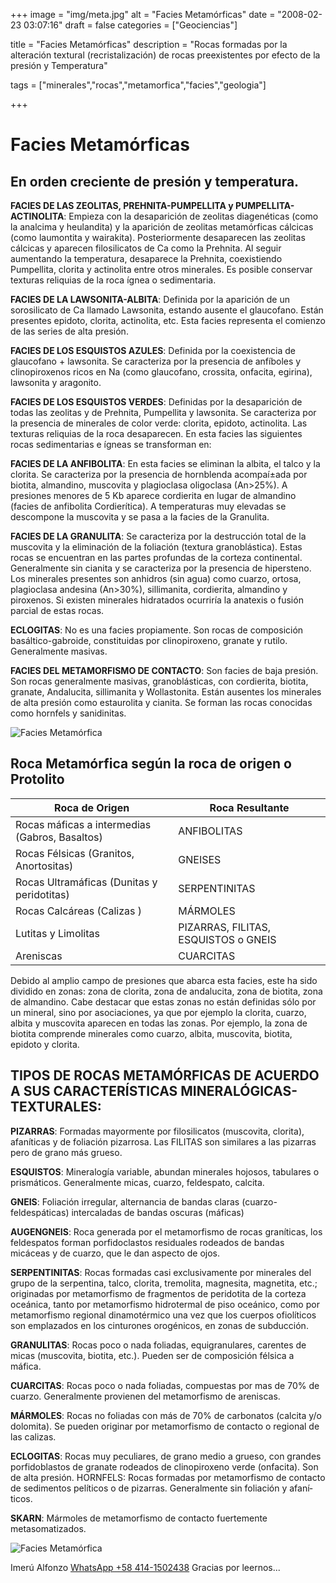 +++
image = "img/meta.jpg" 
alt = "Facies Metamórficas" 
date = "2008-02-23 03:07:16"
draft = false 
categories = ["Geociencias"]

title = "Facies Metamórficas" 
description = "Rocas formadas por la alteración textural (recristalización) de rocas preexistentes por efecto de la presión y Temperatura" 

tags = ["minerales","rocas","metamorfica","facies","geologia"]

+++
# Facies Metamórficas
## En orden creciente de presión y temperatura.

**FACIES DE LAS ZEOLITAS, PREHNITA-PUMPELLITA y PUMPELLITA-ACTINOLITA**: Empieza con la desaparición de zeolitas diagenéticas (como la analcima y heulandita) y la aparición de zeolitas metamórficas cálcicas (como laumontita y wairakita). Posteriormente desaparecen las zeolitas cálcicas y aparecen filosilicatos de Ca como la Prehnita. Al seguir aumentando la temperatura, desaparece la Prehnita, coexistiendo Pumpellita, clorita y actinolita entre otros minerales. Es posible conservar texturas reliquias de la roca í­gnea o sedimentaria.

**FACIES DE LA LAWSONITA-ALBITA**: Definida por la aparición de un sorosilicato de Ca llamado Lawsonita, estando ausente el glaucofano. Están presentes epidoto, clorita, actinolita, etc. Esta facies representa el comienzo de las series de alta presión.

**FACIES DE LOS ESQUISTOS AZULES**: Definida por la coexistencia de glaucofano + lawsonita. Se caracteriza por la presencia de anfí­boles y clinopiroxenos ricos en Na (como glaucofano, crossita, onfacita, egirina), lawsonita y aragonito.

**FACIES DE LOS ESQUISTOS VERDES**: Definidas por la desaparición de todas las zeolitas y de Prehnita, Pumpellita y lawsonita. Se caracteriza por la presencia de minerales de color verde: clorita, epidoto, actinolita. Las texturas reliquias de la roca desaparecen. En esta facies las siguientes rocas sedimentarias e í­gneas se transforman en:

**FACIES DE LA ANFIBOLITA**: En  esta facies se eliminan la albita, el talco y la clorita. Se caracteriza por la presencia de hornblenda acompaí±ada por biotita, almandino, muscovita y plagioclasa oligoclasa (An>25%). A presiones menores de 5 Kb aparece cordierita en lugar de almandino (facies de anfibolita Cordierí­tica). A temperaturas muy elevadas se  descompone la muscovita y se pasa a la facies de la Granulita.

**FACIES DE LA GRANULITA**: Se caracteriza por la destrucción total de la muscovita y la eliminación de la foliación (textura granoblástica). Estas rocas se encuentran en las partes profundas de la corteza continental. Generalmente sin cianita y se caracteriza por la presencia de hipersteno. Los minerales presentes son anhidros (sin agua) como cuarzo, ortosa, plagioclasa andesina (An>30%), sillimanita, cordierita, almandino y piroxenos. Si existen minerales hidratados ocurrirí­a la anatexis o fusión parcial de estas rocas.

**ECLOGITAS**: No es una facies propiamente. Son rocas de composición basáltico-gabroide, constituidas por clinopiroxeno, granate y rutilo. Generalmente masivas.

**FACIES DEL METAMORFISMO DE CONTACTO**: Son facies de baja presión. Son rocas generalmente masivas, granoblásticas, con cordierita, biotita, granate, Andalucita, sillimanita y Wollastonita. Están ausentes los minerales de alta presión como estaurolita y cianita. Se forman las rocas conocidas como hornfels y sanidinitas.

![Facies Metamórfica](/img/facies.gif "Facies Metamórficas")

## Roca Metamórfica según la roca de origen o Protolito

| **Roca de Origen** | **Roca Resultante** | 
|----------------|-----------------| 
| Rocas máficas a intermedias (Gabros, Basaltos) | ANFIBOLITAS | 
| Rocas Félsicas (Granitos, Anortositas) | GNEISES | 
| Rocas Ultramáficas (Dunitas y peridotitas) | SERPENTINITAS | 
| Rocas Calcáreas (Calizas ) | MÁRMOLES | 
| Lutitas y Limolitas | PIZARRAS, FILITAS, ESQUISTOS o GNEIS | 
| Areniscas | CUARCITAS | 

Debido al amplio campo de presiones que abarca esta facies, este ha sido dividido en zonas: zona de clorita, zona de andalucita, zona de biotita, zona de almandino. Cabe destacar que estas zonas no están definidas sólo por un mineral, sino por asociaciones, ya que por ejemplo la clorita, cuarzo, albita y muscovita aparecen en todas las zonas. Por ejemplo, la zona de biotita comprende minerales como cuarzo, albita, muscovita, biotita, epidoto y clorita.

## TIPOS DE ROCAS METAMÓRFICAS DE ACUERDO A SUS CARACTERÍSTICAS MINERALÓGICAS-TEXTURALES:

**PIZARRAS**: Formadas mayormente por filosilicatos (muscovita, clorita), afaní­ticas y de foliación pizarrosa. Las FILITAS son similares a las pizarras pero de grano más grueso. 

**ESQUISTOS**: Mineralogí­a variable, abundan minerales hojosos, tabulares o prismáticos. Generalmente micas, cuarzo, feldespato, calcita.

**GNEIS**: Foliación irregular, alternancia de bandas claras (cuarzo-feldespáticas) intercaladas de bandas oscuras (máficas) 

**AUGENGNEIS**: Roca generada por el metamorfismo de rocas graní­ticas, los feldespatos forman porfidoclastos residuales rodeados de bandas micáceas y de cuarzo, que le dan aspecto de ojos.

**SERPENTINITAS**: Rocas formadas casi exclusivamente por minerales del grupo de la serpentina, talco, clorita, tremolita, magnesita, magnetita, etc.; originadas por metamorfismo de fragmentos de peridotita de la corteza oceánica, tanto por metamorfismo hidrotermal de piso oceánico, como por metamorfismo regional dinamotérmico una vez que los cuerpos ofiolí­ticos son emplazados en los cinturones orogénicos, en zonas de subducción.

**GRANULITAS**: Rocas poco o nada foliadas, equigranulares, carentes de micas (muscovita, biotita, etc.). Pueden ser de composición félsica a máfica.

**CUARCITAS**: Rocas poco o nada foliadas, compuestas por mas de 70% de cuarzo. Generalmente provienen del metamorfismo de areniscas.

**MÁRMOLES**: Rocas no foliadas con más de 70% de carbonatos (calcita y/o dolomita). Se pueden originar por metamorfismo de contacto o regional de las calizas.

**ECLOGITAS**: Rocas muy peculiares, de grano medio a grueso, con grandes porfidoblastos de granate rodeados de clinopiroxeno verde (onfacita). Son de alta presión.
HORNFELS: Rocas formadas por metamorfismo de contacto de sedimentos pelí­ticos o de pizarras. Generalmente sin foliación y afaní­ticos.

**SKARN**: Mármoles de metamorfismo de contacto fuertemente metasomatizados.

![Facies Metamórfica](/img/metamorfismo.jpg "campos de formmación de rocas Metamórficas")

Imerú Alfonzo [WhatsApp +58 414-1502438](https://wa.me/584141502438)
Gracias por leernos...
